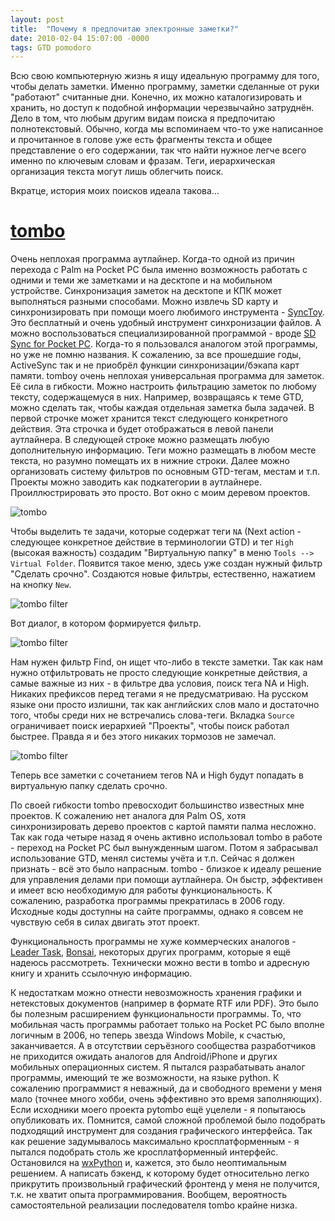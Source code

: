 ```yaml
---
layout: post
title:  "Почему я предпочитаю электронные заметки?"
date: 2010-02-04 15:07:00 -0000
tags: GTD pomodoro
---
```


Всю свою компьютерную жизнь я ищу идеальную программу для того, чтобы делать заметки. Именно программу, заметки сделанные от руки "работают" считанные дни. Конечно, их можно каталогизировать и хранить, но доступ к подобной информации черезвычайно затруднён. Дело в том, что любым другим видам поиска я предпочитаю полнотекстовый. Обычно, когда мы вспоминаем что-то уже написанное и прочитанное в голове уже есть фрагменты текста и общее представление о его содержании, так что найти нужное легче всего именно по ключевым словам и фразам. Теги, иерархическая организация текста могут лишь облегчить поиск.

Вкратце, история моих поисков идеала такова...

# [tombo](http://tombo.sourceforge.jp/En/)

Очень неплохая программа аутлайнер. Когда-то одной из причин перехода с Palm на Pocket PC была именно возможность работать с одними и теми же заметками и на десктопе и на мобильном устройстве. Синхронизация заметок на десктопе и КПК может выполняться разными способами. Можно извлечь SD карту и синхронизировать при помощи моего любимого инструмента - [SyncToy](http://www.microsoft.com/downloads/details.aspx?FamilyID=c26efa36-98e0-4ee9-a7c5-98d0592d8c52). Это бесплатный и очень удобный инструмент синхронизации файлов. А можно воспользоваться специализированной программой - вроде [SD Sync for Pocket PC](http://www.pocketpc-live.com/pocketpc-softwares/sd-sync-for-pocket-pc.html). Когда-то я пользовался аналогом этой программы, но уже не помню названия. К сожалению, за все прошедшие годы, ActiveSync так и не приобрёл функции синхронизации/бэкапа карт памяти. tomboy очень неплохая универсальная программа для заметок. Её сила в гибкости. Можно настроить фильтрацию заметок по любому тексту, содержащемуся в них. Например, возвращаясь к теме GTD, можно сделать так, чтобы каждая отдельная заметка была задачей. В первой строчке может хранится текст следующего конкретного действия. Эта строчка и будет отображаться в левой панели аутлайнера. В следующей строке можно размещать любую дополнительную информацию. Теги можно размещать в любом месте текста, но разумно помещать их в нижние строки. Далее можно организовать систему фильтров по основным GTD-тегам, местам и т.п. Проекты можно заводить как подкатегории в аутлайнере. Проиллюстрировать это просто. Вот окно с моим деревом проектов.

![tombo](https://res.cloudinary.com/dlqc5rp9l/image/upload/v1624500681/blog/tombo/tombo_main_screen_a8iwex.png)

Чтобы выделить те задачи, которые содержат теги `NA` (Next action - следующее конкретное действие в терминологии GTD) и тег `High` (высокая важность) создадим "Виртуальную папку" в меню `Tools --> Virtual Folder`. Появится такое меню, здесь уже создан нужный фильтр "Сделать срочно". Создаются новые фильтры, естественно, нажатием на кнопку `New`.

![tombo filter](http://2nature.me/files/tombo-filter.png)

Вот диалог, в котором формируется фильтр.

![tombo filter](https://res.cloudinary.com/dlqc5rp9l/image/upload/v1624500681/blog/tombo/tombo_creating_filter_zesmhf.png)

Нам нужен фильтр Find, он ищет что-либо в тексте заметки. Так как нам нужно отфильтровать не просто следующие конкретные действия, а самые важные из них - в фильтре два условия, поиск тега NA и High. Никаких префиксов перед тегами я не предусматриваю. На русском языке они просто излишни, так как английских слов мало и достаточно того, чтобы среди них не встречались слова-теги. Вкладка `Source` ограничивает поиск иерархией "Проекты", чтобы поиск работал быстрее. Правда я и без этого никаких тормозов не замечал.

![tombo filter](https://res.cloudinary.com/dlqc5rp9l/image/upload/v1624500681/blog/tombo/tombo_filter_miy6xk.png)

Теперь все заметки с сочетанием тегов NA и High будут попадать в виртуальную папку сделать срочно.

По своей гибкости tombo превосходит большинство известных мне проектов. К сожалению нет аналога для Palm OS, хотя синхронизировать дерево проектов с картой памяти палма несложно. Так как года четыре назад я очень активно использовал tombo в работе - переход на Pocket PC был вынужденным шагом. Потом я забрасывал использование GTD, менял системы учёта и т.п. Сейчас я должен признать - всё это было напрасным. tombo - близкое к идеалу решение для управления делами при помощи аутлайнера. Он быстр, эффективен и имеет всю необходимую для работы функциональность. К сожалению, разработка программы прекратилась в 2006 году. Исходные коды доступны на сайте программы, однако я совсем не чувствую себя в силах двигать этот проект.

Функциональность программы не хуже коммерческих аналогов - [Leader Task](http://www.leadertask.ru/), [Bonsai](http://www.natara.com/Bonsai/), некоторых других программ, которые я ещё надеюсь рассмотреть. Технически можно вести в tombo и адресную книгу и хранить ссылочную информацию.

К недостаткам можно отнести невозможность хранения графики и нетекстовых документов (например в формате RTF или PDF). Это было бы полезным расширением функциональности программы. То, что мобильная часть программы работает только на Pocket PC было вполне логичным в 2006, но теперь звезда Windows Mobile, к счастью, заканчивается. А в отсутствии серъёзного сообщества разработчиков не приходится ожидать аналогов для Android/iPhone и других мобильных операционных систем. Я пытался разрабатывать аналог программы, имеющий те же возможности, на языке python. К сожалению программист я неважный, да и свободного времени у меня мало (точнее много хобби, очень эффективно это время заполняющих). Если исходники моего проекта pytombo ещё уцелели - я попытаюсь опубликовать их. Помнится, самой сложной проблемой было подобрать подходящий инструмент для создания графического интерфейса. Так как решение задумывалось максимально кросплатформенным - я пытался подобрать столь же кросплатформенный интерфейс. Остановился на [wxPython](http://www.wxpython.org/) и, кажется, это было неоптимальным решением. А написать бэкенд, к которому будет относительно легко прикрутить произвольный графический фронтенд у меня не получится, т.к. не хватит опыта программирования. Вообщем, вероятность самостоятельной реализации последователя tombo крайне низка.